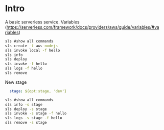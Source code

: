 # Intro
A basic serverless service.
Variables (https://serverless.com/framework/docs/providers/aws/guide/variables/#variables)

```bat
sls #show all commands
sls create -t aws-nodejs
sls invoke local -f hello
sls info
sls deploy
sls invoke -f hello
sls logs -f hello
sls remove
```

New stage

```yml
  stage: ${opt:stage, 'dev'}
```

```bat
sls #show all commands
sls info -s stage
sls deploy -s stage
sls invoke -s stage -f hello
sls logs -s stage -f hello
sls remove -s stage
```
